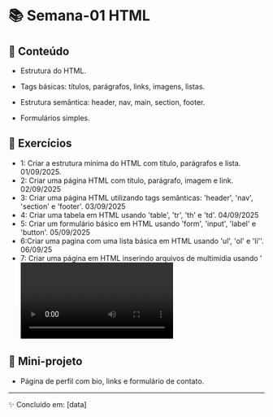 # 📚 Semana-01 HTML

## 📌 Conteúdo
- Estrutura do HTML.

- Tags básicas: títulos, parágrafos, links, imagens, listas.

- Estrutura semântica: header, nav, main, section, footer.

- Formulários simples.

## 📝 Exercícios
- 1: Criar a estrutura mínima do HTML com título, parágrafos e lista. 01/09/2025.
- 2: Criar uma página HTML com título, parágrafo, imagem e link. 02/09/2025
- 3: Criar uma página HTML utilizando tags semânticas: 'header', 'nav', 'section' e 'footer'. 03/09/2025
- 4: Criar uma tabela em HTML usando 'table', 'tr', 'th' e 'td'. 04/09/2025
- 5: Criar um formulário básico em HTML usando 'form', 'input', 'label' e 'button'. 05/09/2025
- 6:Criar uma pagina com uma lista básica em HTML usando 'ul', 'ol' e 'li''. 06/09/25
- 7: Criar uma página em HTML inserindo arquivos de multimídia usando '<video>', '<audio>'. ('controls','autoplay','loop', 'muted', 'width', 'height'). 07/09/25

## 🚀 Mini-projeto
- Página de perfil com bio, links e formulário de contato.

---
✨ Concluído em: [data]
